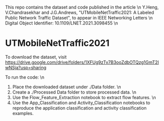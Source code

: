 This repo contains the dataset and code published in the article \n
Y.Heng, V.Chandrasekhar and J.G.Andrews, "UTMobileNetTraffic2021: A Labeled Public Network Traffic Dataset", to appear in IEEE Networking Letters \n
Digital Object Identifier: 10.1109/LNET.2021.3098455 \n

# UTMobileNetTraffic2021
To download the dataset, visit https://drive.google.com/drive/folders/1XFUg9zTv7B3ooZdbOTQzg1GmT2IwNSja?usp=sharing

To run the code: \n
1. Place the downloaded dataset under ./Data folder. \n
2. Create a ./Processed Data folder to store processed data. \n
3. Use the Flow_Feature_Extraction notebook to extract flow features. \n
4. Use the App_Classification and Activity_Classification notebooks to reproduce the application classification and activity classification examples.
